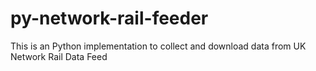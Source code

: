 # py-network-rail-feeder
This is an Python implementation to collect and download data from UK Network Rail Data Feed
